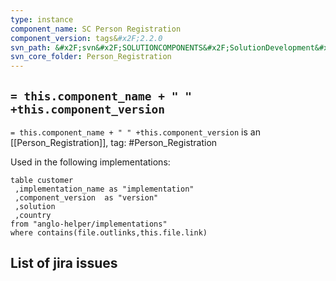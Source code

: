 ```yaml
---
type: instance
component_name: SC Person Registration
component_version: tags&#x2F;2.2.0
svn_path: &#x2F;svn&#x2F;SOLUTIONCOMPONENTS&#x2F;SolutionDevelopment&#x2F;Person_Registration
svn_core_folder: Person_Registration
---
```


## `= this.component_name + " " +this.component_version`

`= this.component_name + " " +this.component_version` is an [[Person_Registration]],
tag: #Person_Registration

Used in the following implementations:
```dataview
table customer
 ,implementation_name as "implementation"
 ,component_version  as "version"
 ,solution
 ,country  
from "anglo-helper/implementations"
where contains(file.outlinks,this.file.link)
```


## List of jira issues
